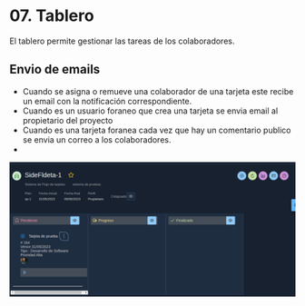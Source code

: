 # 07. Tablero

El tablero permite gestionar las tareas de los colaboradores.

## Envio de emails
* Cuando se asigna o remueve una colaborador de una tarjeta este recibe un email con la notificación correspondiente.
* Cuando es un usuario foraneo que crea una tarjeta se envia email al propietario del proyecto
* Cuando es una tarjeta foranea cada vez que hay un comentario publico se envia un correo a los colaboradores.
* 



![](resources/tablero/tablero.png)
